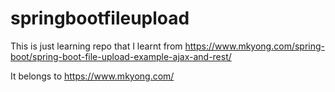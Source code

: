 # springbootfileupload

This is just learning repo that I learnt from https://www.mkyong.com/spring-boot/spring-boot-file-upload-example-ajax-and-rest/


It belongs to https://www.mkyong.com/
